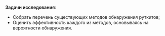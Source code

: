 **Задачи исследования**:

- Собрать перечень существующих методов обнаружения руткитов;
- Оценить эффективность каждого из методов, основываясь на вероятности обнаружения.
